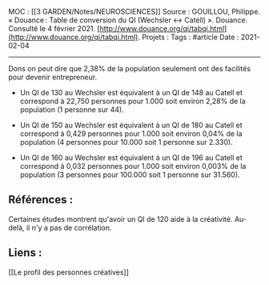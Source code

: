 
MOC : [[3 GARDEN/Notes/NEUROSCIENCES]]
Source : GOUILLOU, Philippe. « Douance : Table de conversion du QI (Wechsler <-> Catell) ». Douance. Consulté le 4 février 2021. [http://www.douance.org/qi/tabqi.html](http://www.douance.org/qi/tabqi.html).
Projets : 
Tags : #article 
Date : 2021-02-04
***

Dons on peut dire que 2,38% de la population seulement ont des facilités pour devenir entrepreneur.

-   Un QI de 130 au Wechsler est équivalent à un QI de 148 au Catell et correspond à 22,750 personnes pour 1.000 soit environ 2,28% de la population (1 personne sur 44).
    
-   Un QI de 150 au Wechsler est équivalent à un QI de 180 au Catell et correspond à 0,429 personnes pour 1.000 soit environ 0,04% de la population (4 personnes pour 10.000 soit 1 personne sur 2.330).
    
-   Un QI de 160 au Wechsler est équivalent à un QI de 196 au Catell et correspond à 0,032 personnes pour 1.000 soit environ 0,003% de la population (3 personnes pour 100.000 soit 1 personne sur 31.560).

## Références :

Certaines études montrent qu'avoir un QI de 120 aide à la créativité.
Au-delà, il n'y a pas de corrélation.


## Liens :

[[Le profil des personnes créatives]]